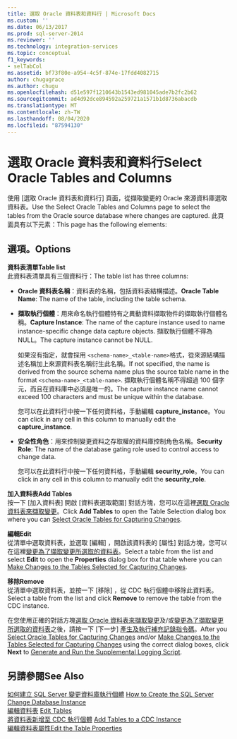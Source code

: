 ```yaml
---
title: 選取 Oracle 資料表和資料行 | Microsoft Docs
ms.custom: ''
ms.date: 06/13/2017
ms.prod: sql-server-2014
ms.reviewer: ''
ms.technology: integration-services
ms.topic: conceptual
f1_keywords:
- selTabCol
ms.assetid: bf73f80e-a954-4c5f-874e-17fdd4082715
author: chugugrace
ms.author: chugu
ms.openlocfilehash: d51e597f1210643b1543ed981045ade7b2fc2b62
ms.sourcegitcommit: ad4d92dce894592a259721a1571b1d8736abacdb
ms.translationtype: MT
ms.contentlocale: zh-TW
ms.lasthandoff: 08/04/2020
ms.locfileid: "87594130"
---
```

# <a name="select-oracle-tables-and-columns"></a><span data-ttu-id="0dc16-102">選取 Oracle 資料表和資料行</span><span class="sxs-lookup"><span data-stu-id="0dc16-102">Select Oracle Tables and Columns</span></span>
  <span data-ttu-id="0dc16-103">使用 [選取 Oracle 資料表和資料行] 頁面，從擷取變更的 Oracle 來源資料庫選取資料表。</span><span class="sxs-lookup"><span data-stu-id="0dc16-103">Use the Select Oracle Tables and Columns page to select the tables from the Oracle source database where changes are captured.</span></span> <span data-ttu-id="0dc16-104">此頁面具有以下元素：</span><span class="sxs-lookup"><span data-stu-id="0dc16-104">This page has the following elements:</span></span>  
  
## <a name="options"></a><span data-ttu-id="0dc16-105">選項。</span><span class="sxs-lookup"><span data-stu-id="0dc16-105">Options</span></span>  
 <span data-ttu-id="0dc16-106">**資料表清單**</span><span class="sxs-lookup"><span data-stu-id="0dc16-106">**Table list**</span></span>  
 <span data-ttu-id="0dc16-107">此資料表清單具有三個資料行：</span><span class="sxs-lookup"><span data-stu-id="0dc16-107">The table list has three columns:</span></span>  
  
-   <span data-ttu-id="0dc16-108">**Oracle 資料表名稱**：資料表的名稱，包括資料表結構描述。</span><span class="sxs-lookup"><span data-stu-id="0dc16-108">**Oracle Table Name**: The name of the table, including the table schema.</span></span>  
  
-   <span data-ttu-id="0dc16-109">**擷取執行個體**：用來命名執行個體特有之異動資料擷取物件的擷取執行個體名稱。</span><span class="sxs-lookup"><span data-stu-id="0dc16-109">**Capture Instance**: The name of the capture instance used to name instance-specific change data capture objects.</span></span> <span data-ttu-id="0dc16-110">擷取執行個體不得為 NULL。</span><span class="sxs-lookup"><span data-stu-id="0dc16-110">The capture instance cannot be NULL.</span></span>  
  
     <span data-ttu-id="0dc16-111">如果沒有指定，就會採用 `<schema-name>_<table-name>`格式，從來源結構描述名稱加上來源資料表名稱衍生此名稱。</span><span class="sxs-lookup"><span data-stu-id="0dc16-111">If not specified, the name is derived from the source schema name plus the source table name in the format `<schema-name>_<table-name>`.</span></span> <span data-ttu-id="0dc16-112">擷取執行個體名稱不得超過 100 個字元，而且在資料庫中必須是唯一的。</span><span class="sxs-lookup"><span data-stu-id="0dc16-112">The capture instance name cannot exceed 100 characters and must be unique within the database.</span></span>  
  
     <span data-ttu-id="0dc16-113">您可以在此資料行中按一下任何資料格，手動編輯 **capture_instance**。</span><span class="sxs-lookup"><span data-stu-id="0dc16-113">You can click in any cell in this column to manually edit the **capture_instance**.</span></span>  
  
-   <span data-ttu-id="0dc16-114">**安全性角色**：用來控制變更資料之存取權的資料庫控制角色名稱。</span><span class="sxs-lookup"><span data-stu-id="0dc16-114">**Security Role**: The name of the database gating role used to control access to change data.</span></span>  
  
     <span data-ttu-id="0dc16-115">您可以在此資料行中按一下任何資料格，手動編輯 **security_role**。</span><span class="sxs-lookup"><span data-stu-id="0dc16-115">You can click in any cell in this column to manually edit the **security_role**.</span></span>  
  
 <span data-ttu-id="0dc16-116">**加入資料表**</span><span class="sxs-lookup"><span data-stu-id="0dc16-116">**Add Tables**</span></span>  
 <span data-ttu-id="0dc16-117">按一下 [加入資料表]  開啟 [資料表選取範圍] 對話方塊，您可以在這裡[選取 Oracle 資料表來擷取變更](select-oracle-tables-for-capturing-changes.md)。</span><span class="sxs-lookup"><span data-stu-id="0dc16-117">Click **Add Tables** to open the Table Selection dialog box where you can [Select Oracle Tables for Capturing Changes](select-oracle-tables-for-capturing-changes.md).</span></span>  
  
 <span data-ttu-id="0dc16-118">**編輯**</span><span class="sxs-lookup"><span data-stu-id="0dc16-118">**Edit**</span></span>  
 <span data-ttu-id="0dc16-119">從清單中選取資料表，並選取 [編輯]  ，開啟該資料表的 [屬性]  對話方塊，您可以在這裡[變更為了擷取變更所選取的資料表](make-changes-to-the-tables-selected-for-capturing-changes.md)。</span><span class="sxs-lookup"><span data-stu-id="0dc16-119">Select a table from the list and select **Edit** to open the **Properties** dialog box for that table where you can [Make Changes to the Tables Selected for Capturing Changes](make-changes-to-the-tables-selected-for-capturing-changes.md).</span></span>  
  
 <span data-ttu-id="0dc16-120">**移除**</span><span class="sxs-lookup"><span data-stu-id="0dc16-120">**Remove**</span></span>  
 <span data-ttu-id="0dc16-121">從清單中選取資料表，並按一下 [移除]  ，從 CDC 執行個體中移除此資料表。</span><span class="sxs-lookup"><span data-stu-id="0dc16-121">Select a table from the list and click **Remove** to remove the table from the CDC instance.</span></span>  
  
 <span data-ttu-id="0dc16-122">在您使用正確的對話方塊[選取 Oracle 資料表來擷取變更](select-oracle-tables-for-capturing-changes.md)及/或[變更為了擷取變更所選取的資料表](make-changes-to-the-tables-selected-for-capturing-changes.md)之後，請按一下 [下一步]  [產生及執行補充記錄指令碼](generate-and-run-the-supplemental-logging-script.md)。</span><span class="sxs-lookup"><span data-stu-id="0dc16-122">After you [Select Oracle Tables for Capturing Changes](select-oracle-tables-for-capturing-changes.md) and/or [Make Changes to the Tables Selected for Capturing Changes](make-changes-to-the-tables-selected-for-capturing-changes.md) using the correct dialog boxes, click **Next** to [Generate and Run the Supplemental Logging Script](generate-and-run-the-supplemental-logging-script.md).</span></span>  
  
## <a name="see-also"></a><span data-ttu-id="0dc16-123">另請參閱</span><span class="sxs-lookup"><span data-stu-id="0dc16-123">See Also</span></span>  
 <span data-ttu-id="0dc16-124">[如何建立 SQL Server 變更資料庫執行個體](how-to-create-the-sql-server-change-database-instance.md) </span><span class="sxs-lookup"><span data-stu-id="0dc16-124">[How to Create the SQL Server Change Database Instance](how-to-create-the-sql-server-change-database-instance.md) </span></span>  
 <span data-ttu-id="0dc16-125">[編輯資料表](edit-tables.md) </span><span class="sxs-lookup"><span data-stu-id="0dc16-125">[Edit Tables](edit-tables.md) </span></span>  
 <span data-ttu-id="0dc16-126">[將資料表新增至 CDC 執行個體](add-tables-to-a-cdc-instance.md) </span><span class="sxs-lookup"><span data-stu-id="0dc16-126">[Add Tables to a CDC Instance](add-tables-to-a-cdc-instance.md) </span></span>  
 [<span data-ttu-id="0dc16-127">編輯資料表屬性</span><span class="sxs-lookup"><span data-stu-id="0dc16-127">Edit the Table Properties</span></span>](edit-the-table-properties.md)  
  
  
